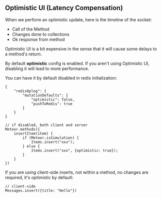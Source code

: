 ## Optimistic UI (Latency Compensation)

When we perform an optimistic update, here is the timeline of the socket:

- Call of the Method
- Changes done to collections
- Ok response from method

Optimistic UI is a bit expensive in the sense that it will cause some delays to a method's return.

By default **optimistic** config is enabled. If you aren't using Optimistic UI, disabling it will lead to more
performance.

You can have it by default disabled in redis initialization:

```
{
    "redisOplog": {
        "mutationDefaults": {
            "optimistic": false,
            "pushToRedis": true
        }
    }
}
```

```
// if disabled, both client and server
Meteor.methods({
    insertItem(item) {
        if (Meteor.isSimulation) {
            Items.insert("xxx");
        } else {
            Items.insert("xxx", {optimistic: true});
        }
    }
})
```

If you are using client-side inserts, not within a method, no changes are required, it's optimistic by default:

```
// client-side
Messages.insert({title: "Hello"})
```
